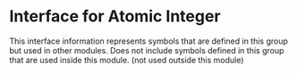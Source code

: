 
# Interface for Atomic Integer
This interface information represents symbols that are defined in this group but used in other modules.  Does not include symbols defined in this group that are used inside this module.
(not used outside this module)
